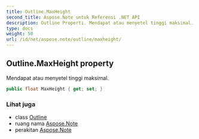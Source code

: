 ```yaml
---
title: Outline.MaxHeight
second_title: Aspose.Note untuk Referensi .NET API
description: Outline Properti. Mendapat atau menyetel tinggi maksimal.
type: docs
weight: 50
url: /id/net/aspose.note/outline/maxheight/
---
```

## Outline.MaxHeight property

Mendapat atau menyetel tinggi maksimal.

```csharp
public float MaxHeight { get; set; }
```

### Lihat juga

* class [Outline](../)
* ruang nama [Aspose.Note](../../outline/)
* perakitan [Aspose.Note](../../../)



